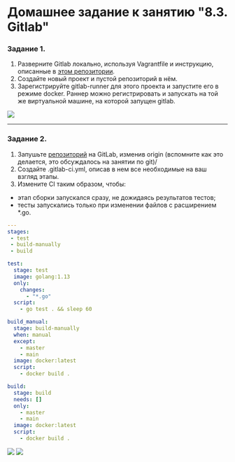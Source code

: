 # Домашнее задание к занятию "8.3. Gitlab"

### Задание 1.

1. Разверните Gitlab локально, используя Vagrantfile и инструкцию, описанные в [этом репозитории](https://github.com/kozl/netology-gitlab).   
2. Создайте новый проект и пустой репозиторий в нём.
3. Зарегистрируйте gitlab-runner для этого проекта и запустите его в режиме docker. Раннер можно регистрировать и запускать на той же виртуальной машине, на которой запущен gitlab.

![](https://github.com/guillotine666/nah/blob/master/git/homeworks/tmp/8.3.1.1.png)

---

### Задание 2.


1. Запушьте [репозиторий](https://github.com/killmeplz/netology-test) на GitLab, изменив origin (вспомните как это делается, это обсуждалось на занятии по git)/
2. Создайте .gitlab-ci.yml, описав в нем все необходимые на ваш взгляд этапы.
3. Измените CI таким образом, чтобы:
 - этап сборки запускался сразу, не дожидаясь результатов тестов;
 - тесты запускались только при изменении файлов с расширением *.go.


```yaml
---
stages:
 - test
 - build-manually
 - build

test:
  stage: test
  image: golang:1.13
  only:
    changes:
      - "*.go"
  script:
    - go test . && sleep 60

build_manual:
  stage: build-manually
  when: manual
  except:
    - master
    - main
  image: docker:latest
  script:
    - docker build .

build:
  stage: build
  needs: []
  only:
    - master
    - main
  image: docker:latest
  script:
    - docker build .
```

![](https://github.com/guillotine666/nah/blob/master/git/homeworks/tmp/8.3.2.1.png)
![](https://github.com/guillotine666/nah/blob/master/git/homeworks/tmp/8.3.2.2.png)
